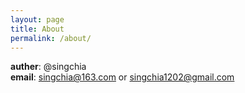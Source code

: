 ```yaml
---
layout: page
title: About
permalink: /about/
---
```


**auther**: @singchia  
**email**: singchia@163.com or singchia1202@gmail.com
